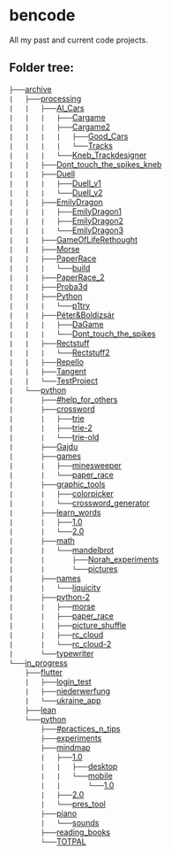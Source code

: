 # bencode
All my past and current code projects.

## Folder tree:
`├───`[archive](https://github.com/benwiki/bencode/tree/main//archive)  
`|   ├───`[processing](https://github.com/benwiki/bencode/tree/main//archive/processing)  
`|   |   ├───`[AI_Cars](https://github.com/benwiki/bencode/tree/main//archive/processing/AI_Cars)  
`|   |   |   ├───`[Cargame](https://github.com/benwiki/bencode/tree/main//archive/processing/AI_Cars/Cargame)  
`|   |   |   ├───`[Cargame2](https://github.com/benwiki/bencode/tree/main//archive/processing/AI_Cars/Cargame2)  
`|   |   |   |   ├───`[Good_Cars](https://github.com/benwiki/bencode/tree/main//archive/processing/AI_Cars/Cargame2/Good_Cars)  
`|   |   |   |   └───`[Tracks](https://github.com/benwiki/bencode/tree/main//archive/processing/AI_Cars/Cargame2/Tracks)  
`|   |   |   └───`[Kneb_Trackdesigner](https://github.com/benwiki/bencode/tree/main//archive/processing/AI_Cars/Kneb_Trackdesigner)  
`|   |   ├───`[Dont_touch_the_spikes_kneb](https://github.com/benwiki/bencode/tree/main//archive/processing/Dont_touch_the_spikes_kneb)  
`|   |   ├───`[Duell](https://github.com/benwiki/bencode/tree/main//archive/processing/Duell)  
`|   |   |   ├───`[Duell_v1](https://github.com/benwiki/bencode/tree/main//archive/processing/Duell/Duell_v1)  
`|   |   |   └───`[Duell_v2](https://github.com/benwiki/bencode/tree/main//archive/processing/Duell/Duell_v2)  
`|   |   ├───`[EmilyDragon](https://github.com/benwiki/bencode/tree/main//archive/processing/EmilyDragon)  
`|   |   |   ├───`[EmilyDragon1](https://github.com/benwiki/bencode/tree/main//archive/processing/EmilyDragon/EmilyDragon1)  
`|   |   |   ├───`[EmilyDragon2](https://github.com/benwiki/bencode/tree/main//archive/processing/EmilyDragon/EmilyDragon2)  
`|   |   |   └───`[EmilyDragon3](https://github.com/benwiki/bencode/tree/main//archive/processing/EmilyDragon/EmilyDragon3)  
`|   |   ├───`[GameOfLifeRethought](https://github.com/benwiki/bencode/tree/main//archive/processing/GameOfLifeRethought)  
`|   |   ├───`[Morse](https://github.com/benwiki/bencode/tree/main//archive/processing/Morse)  
`|   |   ├───`[PaperRace](https://github.com/benwiki/bencode/tree/main//archive/processing/PaperRace)  
`|   |   |   └───`[build](https://github.com/benwiki/bencode/tree/main//archive/processing/PaperRace/build)  
`|   |   ├───`[PaperRace_2](https://github.com/benwiki/bencode/tree/main//archive/processing/PaperRace_2)  
`|   |   ├───`[Proba3d](https://github.com/benwiki/bencode/tree/main//archive/processing/Proba3d)  
`|   |   ├───`[Python](https://github.com/benwiki/bencode/tree/main//archive/processing/Python)  
`|   |   |   └───`[p1try](https://github.com/benwiki/bencode/tree/main//archive/processing/Python/p1try)  
`|   |   ├───`[Péter&Boldizsár](https://github.com/benwiki/bencode/tree/main//archive/processing/Péter&Boldizsár)  
`|   |   |   ├───`[DaGame](https://github.com/benwiki/bencode/tree/main//archive/processing/Péter&Boldizsár/DaGame)  
`|   |   |   └───`[Dont_touch_the_spikes](https://github.com/benwiki/bencode/tree/main//archive/processing/Péter&Boldizsár/Dont_touch_the_spikes)  
`|   |   ├───`[Rectstuff](https://github.com/benwiki/bencode/tree/main//archive/processing/Rectstuff)  
`|   |   |   └───`[Rectstuff2](https://github.com/benwiki/bencode/tree/main//archive/processing/Rectstuff/Rectstuff2)  
`|   |   ├───`[Repello](https://github.com/benwiki/bencode/tree/main//archive/processing/Repello)  
`|   |   ├───`[Tangent](https://github.com/benwiki/bencode/tree/main//archive/processing/Tangent)  
`|   |   └───`[TestProject](https://github.com/benwiki/bencode/tree/main//archive/processing/TestProject)  
`|   └───`[python](https://github.com/benwiki/bencode/tree/main//archive/python)  
`|       ├───`[#help_for_others](https://github.com/benwiki/bencode/tree/main//archive/python/#help_for_others)  
`|       ├───`[crossword](https://github.com/benwiki/bencode/tree/main//archive/python/crossword)  
`|       |   ├───`[trie](https://github.com/benwiki/bencode/tree/main//archive/python/crossword/trie)  
`|       |   ├───`[trie-2](https://github.com/benwiki/bencode/tree/main//archive/python/crossword/trie-2)  
`|       |   └───`[trie-old](https://github.com/benwiki/bencode/tree/main//archive/python/crossword/trie-old)  
`|       ├───`[Gajdu](https://github.com/benwiki/bencode/tree/main//archive/python/Gajdu)  
`|       ├───`[games](https://github.com/benwiki/bencode/tree/main//archive/python/games)  
`|       |   ├───`[minesweeper](https://github.com/benwiki/bencode/tree/main//archive/python/games/minesweeper)  
`|       |   └───`[paper_race](https://github.com/benwiki/bencode/tree/main//archive/python/games/paper_race)  
`|       ├───`[graphic_tools](https://github.com/benwiki/bencode/tree/main//archive/python/graphic_tools)  
`|       |   ├───`[colorpicker](https://github.com/benwiki/bencode/tree/main//archive/python/graphic_tools/colorpicker)  
`|       |   └───`[crossword_generator](https://github.com/benwiki/bencode/tree/main//archive/python/graphic_tools/crossword_generator)  
`|       ├───`[learn_words](https://github.com/benwiki/bencode/tree/main//archive/python/learn_words)  
`|       |   ├───`[1.0](https://github.com/benwiki/bencode/tree/main//archive/python/learn_words/1.0)  
`|       |   └───`[2.0](https://github.com/benwiki/bencode/tree/main//archive/python/learn_words/2.0)  
`|       ├───`[math](https://github.com/benwiki/bencode/tree/main//archive/python/math)  
`|       |   └───`[mandelbrot](https://github.com/benwiki/bencode/tree/main//archive/python/math/mandelbrot)  
`|       |       ├───`[Norah_experiments](https://github.com/benwiki/bencode/tree/main//archive/python/math/mandelbrot/Norah_experiments)  
`|       |       └───`[pictures](https://github.com/benwiki/bencode/tree/main//archive/python/math/mandelbrot/pictures)  
`|       ├───`[names](https://github.com/benwiki/bencode/tree/main//archive/python/names)  
`|       |   └───`[liquicity](https://github.com/benwiki/bencode/tree/main//archive/python/names/liquicity)  
`|       ├───`[python-2](https://github.com/benwiki/bencode/tree/main//archive/python/python-2)  
`|       |   ├───`[morse](https://github.com/benwiki/bencode/tree/main//archive/python/python-2/morse)  
`|       |   ├───`[paper_race](https://github.com/benwiki/bencode/tree/main//archive/python/python-2/paper_race)  
`|       |   ├───`[picture_shuffle](https://github.com/benwiki/bencode/tree/main//archive/python/python-2/picture_shuffle)  
`|       |   ├───`[rc_cloud](https://github.com/benwiki/bencode/tree/main//archive/python/python-2/rc_cloud)  
`|       |   └───`[rc_cloud-2](https://github.com/benwiki/bencode/tree/main//archive/python/python-2/rc_cloud-2)  
`|       └───`[typewriter](https://github.com/benwiki/bencode/tree/main//archive/python/typewriter)  
`└───`[in_progress](https://github.com/benwiki/bencode/tree/main//in_progress)  
`    ├───`[flutter](https://github.com/benwiki/bencode/tree/main//in_progress/flutter)  
`    |   ├───`[login_test](https://github.com/benwiki/bencode/tree/main//in_progress/flutter/login_test)  
`    |   ├───`[niederwerfung](https://github.com/benwiki/bencode/tree/main//in_progress/flutter/niederwerfung)  
`    |   └───`[ukraine_app](https://github.com/benwiki/bencode/tree/main//in_progress/flutter/ukraine_app)  
`    ├───`[lean](https://github.com/benwiki/bencode/tree/main//in_progress/lean)  
`    └───`[python](https://github.com/benwiki/bencode/tree/main//in_progress/python)  
`        ├───`[#practices_n_tips](https://github.com/benwiki/bencode/tree/main//in_progress/python/#practices_n_tips)  
`        ├───`[experiments](https://github.com/benwiki/bencode/tree/main//in_progress/python/experiments)  
`        ├───`[mindmap](https://github.com/benwiki/bencode/tree/main//in_progress/python/mindmap)  
`        |   ├───`[1.0](https://github.com/benwiki/bencode/tree/main//in_progress/python/mindmap/1.0)  
`        |   |   ├───`[desktop](https://github.com/benwiki/bencode/tree/main//in_progress/python/mindmap/1.0/desktop)  
`        |   |   └───`[mobile](https://github.com/benwiki/bencode/tree/main//in_progress/python/mindmap/1.0/mobile)  
`        |   |       └───`[1.0](https://github.com/benwiki/bencode/tree/main//in_progress/python/mindmap/1.0/mobile/1.0)  
`        |   ├───`[2.0](https://github.com/benwiki/bencode/tree/main//in_progress/python/mindmap/2.0)  
`        |   └───`[pres_tool](https://github.com/benwiki/bencode/tree/main//in_progress/python/mindmap/pres_tool)  
`        ├───`[piano](https://github.com/benwiki/bencode/tree/main//in_progress/python/piano)  
`        |   └───`[sounds](https://github.com/benwiki/bencode/tree/main//in_progress/python/piano/sounds)  
`        ├───`[reading_books](https://github.com/benwiki/bencode/tree/main//in_progress/python/reading_books)  
`        └───`[TOTPAL](https://github.com/benwiki/bencode/tree/main//in_progress/python/TOTPAL)  

